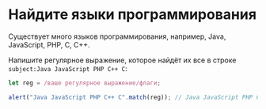 # Найдите языки программирования

Существует много языков программирования, например, Java, JavaScript, PHP, C, C++.

Напишите регулярное выражение, которое найдёт их все в строке `subject:Java JavaScript PHP C++ C`:

```js
let reg = /ваше регулярное выражение/флаги;

alert("Java JavaScript PHP C++ C".match(reg)); // Java JavaScript PHP C++ C
```
